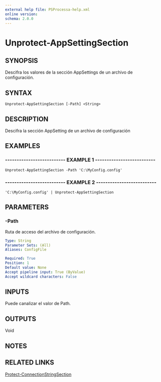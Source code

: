 ```yaml
---
external help file: PSProcessa-help.xml
online version: 
schema: 2.0.0
---
```


# Unprotect-AppSettingSection

## SYNOPSIS
Descifra los valores de la sección AppSettings de un archivo de configuración.

## SYNTAX

```
Unprotect-AppSettingSection [-Path] <String>
```

## DESCRIPTION
Descifra la sección AppSetting de un archivo de configuración

## EXAMPLES

### -------------------------- EXAMPLE 1 --------------------------
```
Unprotect-AppSettingSection -Path 'C:\MyConfig.config'
```

### -------------------------- EXAMPLE 2 --------------------------
```
'C:\MyConfig.config' | Unprotect-AppSettingSection
```

## PARAMETERS

### -Path
Ruta de acceso del archivo de configuración.

```yaml
Type: String
Parameter Sets: (All)
Aliases: ConfigFile

Required: True
Position: 1
Default value: None
Accept pipeline input: True (ByValue)
Accept wildcard characters: False
```

## INPUTS

Puede canalizar el valor de Path.

## OUTPUTS

Void

## NOTES

## RELATED LINKS

[Protect-ConnectionStringSection](Protect-ConnectionStringSection.md)


